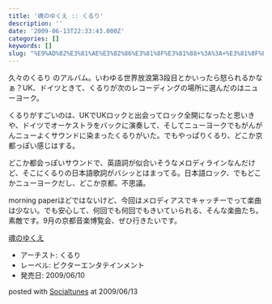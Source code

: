 ```yaml
---
title: '魂のゆくえ :: くるり'
description: ''
date: '2009-06-13T22:33:43.000Z'
categories: []
keywords: []
slug: "%E9%AD%82%E3%81%AE%E3%82%86%E3%81%8F%E3%81%88+%3A%3A+%E3%81%8F%E3%82%8B%E3%82%8A"
---
```

久々のくるり のアルバム。いわゆる世界放浪第3段目とかいったら怒られるかなぁ？UK、ドイツときて、くるりが次のレコーディングの場所に選んだのはニューヨーク。

くるりがすごいのは、UKでUKロックと出会ってロック全開になったと思いきや、ドイツでオーケストラをバックに演奏して、そしてニューヨークでもがんがんニューよくサウンドに染まったくるりがいた。でもやっぱりくるり、どこか京都っぽい感じはする。

どこか都会っぽいサウンドで、英語詞が似合いそうなメロディラインなんだけど、そこにくるりの日本語歌詞がバシッとはまってる。日本語ロック、でもどこかニューヨークだし、どこか京都。不思議。

morning paperほどではないけど、今回はメロディアスでキャッチーでって楽曲は少ない。でも安心して、何回でも何回でもきいていられる、そんな楽曲たち。素敵です。9月の京都音楽博覧会、ぜひ行きたいです。

[魂のゆくえ](http://www.amazon.co.jp/exec/obidos/ASIN/B001XBP5YG/qli-22/ref=nosim "魂のゆくえ")

*   アーチスト: くるり
*   レーベル: ビクターエンタテインメント
*   発売日: 2009/06/10

posted with [Socialtunes](http://socialtunes.net) at 2009/06/13